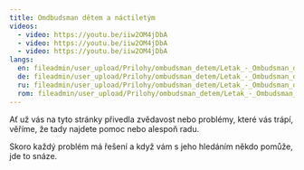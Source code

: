 ```yaml
---
title: Omdbudsman dětem a náctiletým
videos:
  - video: https://youtu.be/iiw2OM4jDbA
  - video: https://youtu.be/iiw2OM4jDbA
  - video: https://youtu.be/iiw2OM4jDbA
langs:
  en: fileadmin/user_upload/Prilohy/ombudsman_detem/Letak_-_Ombudsman_detem__anglictina_.pdf
  de: fileadmin/user_upload/Prilohy/ombudsman_detem/Letak_-_Ombudsman_detem__nemcina_-_anglicke_logo_.pdf
  ru: fileadmin/user_upload/Prilohy/ombudsman_detem/Letak_-_Ombudsman_detem__rustina_-_anglicke_logo_.pdf
  rom: fileadmin/user_upload/Prilohy/ombudsman_detem/Letak_-_Ombudsman_detem__romstina_.pdf
---
```

Ať už vás na tyto stránky přivedla zvědavost nebo problémy, které vás trápí, věříme, že tady najdete pomoc nebo alespoň radu.

Skoro každý problém má řešení a když vám s jeho hledáním někdo pomůže, jde to snáze.
